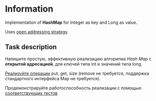 # Information

Implementation of **HashMap** for Integer as key and Long as value.

Uses [open addressing strategy](https://en.wikipedia.org/wiki/Open_addressing).

## Task description

Напишите простую, эффективную реализацию алгоритма *Hash Map* с **открытой адресацией**, для ключей типа int и значений типа long. 

[Реализуйте операции](https://github.com/rublin/InterviewTasks/blob/master/src/main/java/ua/com/softindex/map/OpenAddressHashMap.java) put, get, size (remove не требуется, поддержка стандартного интерфейса Map не требуется).

Продемонстрируйте работоспособность реализации с помощью [соответствующих тестов](https://github.com/rublin/InterviewTasks/blob/master/src/test/java/ua/com/softindex/map/OpenAddressHashMapTest.java)
